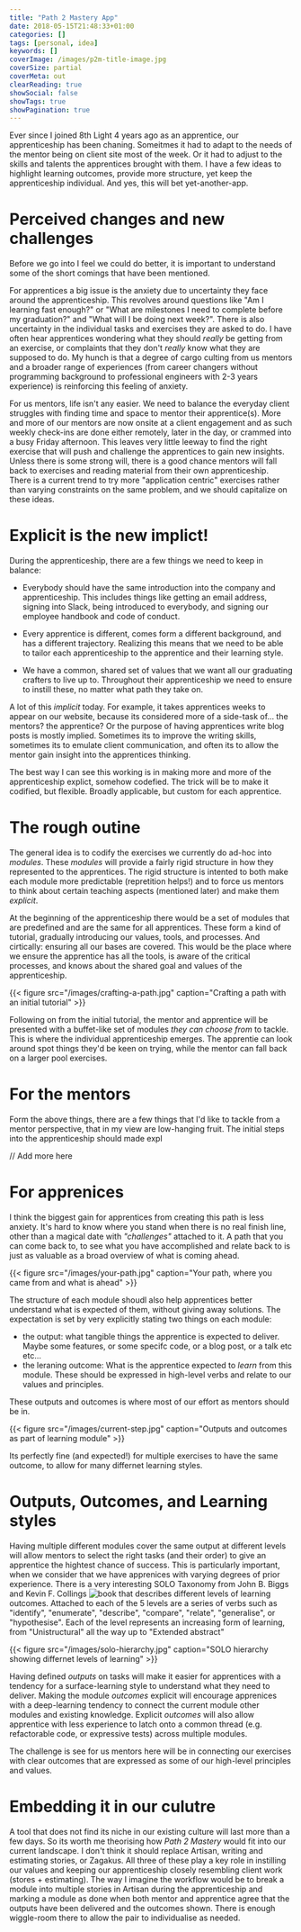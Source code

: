 ```yaml
---
title: "Path 2 Mastery App"
date: 2018-05-15T21:48:33+01:00
categories: []
tags: [personal, idea]
keywords: []
coverImage: /images/p2m-title-image.jpg
coverSize: partial
coverMeta: out
clearReading: true
showSocial: false
showTags: true
showPagination: true
---
```


Ever since I joined 8th Light 4 years ago as an apprentice, our apprenticeship has been chaning.
Someitmes it had to adapt to the needs of the mentor being on client site most of the week.
Or it had to adjust to the skills and talents the apprentices brought with them.
I have a few ideas to highlight learning outcomes, provide more structure, yet keep the apprenticeship individual.
And yes, this will bet yet-another-app.

<!--more-->

# Perceived changes and new challenges

Before we go into I feel we could do better, it is important to understand some of the short comings that have been mentioned.

For apprentices a big issue is the anxiety due to uncertainty they face around the apprenticeship.
This revolves around questions like "Am I learning fast enough?" or "What are milestones I need to complete before my graduation?" and "What will I be doing next week?".
There is also uncertainty in the individual tasks and exercises they are asked to do.
I have often hear apprentices wondering what they should _really_ be getting from an exercise, or complaints that they don't _really_ know what they are supposed to do.
My hunch is that a degree of cargo culting from us mentors and a broader range of experiences (from career changers without programming background to professional engineers with 2-3 years experience) is reinforcing this feeling of anxiety.

For us mentors, life isn't any easier.
We need to balance the everyday client struggles with finding time and space to mentor their apprentice(s).
More and more of our mentors are now onsite at a client engagement and as such weekly check-ins are done either remotely, later in the day, or crammed into a busy Friday afternoon.
This leaves very little leeway to find the right exercise that will push and challenge the apprentices to gain new insights.
Unless there is some strong will, there is a good chance mentors will fall back to exercises and reading material from their own apprenticeship.
There is a current trend to try more "application centric" exercises rather than varying constraints on the same problem, and we should capitalize on these ideas.

# Explicit is the new implict!

During the apprenticeship, there are a few things we need to keep in balance:

* Everybody should have the same introduction into the company and apprenticeship.
  This includes things like getting an email address, signing into Slack, being introduced to everybody, and signing our employee handbook and code of conduct.

* Every apprentice is different, comes form a different background, and has a different trajectory.
  Realizing this means that we need to be able to tailor each apprenticeship to the apprentice and their learning style.

* We have a common, shared set of values that we want all our graduating crafters to live up to.
  Throughout their apprenticeship we need to ensure to instill these, no matter what path they take on.

A lot of this _implicit_ today.
For example, it takes apprentices weeks to appear on our website, because its considered more of a side-task of... the mentors? the apprentice?
Or the purpose of having apprentices write blog posts is mostly implied. Sometimes its to improve the writing skills, sometimes its to emulate client communication, and often its
to allow the mentor gain insight into the apprentices thinking.

The best way I can see this working is in making more and more of the apprenticeship explict, somehow codefied.
The trick will be to make it codified, but flexible.
Broadly applicable, but custom for each apprentice.


# The rough outine

The general idea is to codify the exercises we currently do ad-hoc into _modules_.
These _modules_ will provide a fairly rigid structure in how they represented to the apprentices.
The rigid structure is intented to both make each module more predictable (repretition helps!) and to force us mentors to think about certain teaching aspects (mentioned later) and make them _explicit_.

At the beginning of the apprenticeship there would be a set of modules that are predefined and are the same for all apprentices.
These form a kind of tutorial, gradually introducing our values, tools, and processes. And cirtically: ensuring all our bases are covered.
This would be the place where we ensure the apprentice has all the tools, is aware of the critical processes, and knows about the shared goal and values of the apprenticeship.

{{< figure src="/images/crafting-a-path.jpg" caption="Crafting a path with an initial tutorial" >}}

Following on from the initial tutorial, the mentor and apprentice will be presented with a buffet-like set of modules _they can choose from_ to tackle.
This is where the individual apprenticeship emerges. The apprentie can look around spot things they'd be keen on trying, while the mentor can fall back on a larger pool exercises.


# For the mentors

Form the above things, there are a few things that I'd like to tackle from a mentor perspective, that in my view are low-hanging fruit.
The initial steps into the apprenticeship should made expl

// Add more here

# For apprenices

I think the biggest gain for apprentices from creating this path is less anxiety.
It's hard to know where you stand when there is no real finish line, other than a magical date with _"challenges"_ attached to it. 
A path that you can come back to, to see what you have accomplished and relate back to is just as valuable as a broad overview of what is coming ahead.

{{< figure src="/images/your-path.jpg" caption="Your path, where you came from and what is ahead" >}}

The structure of each module shoudl also help apprentices better understand what is expected of them, without giving away solutions.
The expectation is set by very explicitly stating two things on each module:

* the output: what tangible things the apprentice is expected to deliver. Maybe some features, or some specifc code, or a blog post, or a talk etc etc...
* the leraning outcome: What is the apprentice expected to *learn* from this module. These should be expressed in high-level verbs and relate to our values and principles.

These outputs and outcomes is where most of our effort as mentors should be in.

{{< figure src="/images/current-step.jpg" caption="Outputs and outcomes as part of learning module" >}}

Its perfectly fine (and expected!) for multiple exercises to have the same outcome, to allow for many differnet learning styles.


# Outputs, Outcomes, and Learning styles

Having multiple different modules cover the same output at different levels will allow mentors to select the right tasks (and their order) 
to give an apprentice the hightest chance of success.
This is particularly important, when we consider that we have apprenices with varying degrees of prior experience.
There is a very interesting SOLO Taxonomy from John B. Biggs and Kevin F. Collings ![book](https://books.google.co.uk/books?hl=en&lr=&id=xUO0BQAAQBAJ&oi=fnd&pg=PP1&dq=Evaluating+the+Quality+of+Learning:+The+SOLO+Taxonomy&ots=aplyiVHpHa&sig=ByFlHTwvUQMWVEBWF_TfyLx11mE#v=onepage&q=Evaluating%20the%20Quality%20of%20Learning%3A%20The%20SOLO%20Taxonomy&f=false) that 
describes different levels of learning outcomes.
Attached to each of the 5 levels are a series of verbs such as "identify", "enumerate", "describe", "compare", "relate", "generalise", or "hypothesise".
Each of the level represents an increasing form of learning, from "Unistructural" all the way up to "Extended abstract"

{{< figure src="/images/solo-hierarchy.jpg" caption="SOLO hierarchy showing differnet levels of learning" >}}

Having defined _outputs_ on tasks will make it easier for apprentices with a tendency for a surface-learning style to understand what they need to deliver.
Making the module _outcomes_ explicit will encourage apprenices with a deep-learning tendency to connect the current module other modules and existing knowledge.
Explicit _outcomes_ will also allow apprentice with less experience to latch onto a common thread (e.g. refactorable code, or expressive tests) across multiple modules.

The challenge is see for us mentors here will be in connecting our exercises with clear outcomes that are expressed as some of our high-level principles and values.

# Embedding it in our culutre

A tool that does not find its niche in our existing culture will last more than a few days.
So its worth me theorising how _Path 2 Mastery_ would fit into our current landscape.
I don't think it should replace Artisan, writing and estimating stories, or Zagakus.
All three of these play a key role in instilling our values and keeping our apprenticeship closely resembling client work (stores + estimating).
The way I imagine the workflow would be to break a module into multiple stories in Artisan during the apprenticeship and marking a module as done when both mentor and apprentice agree
that the outputs have been delivered and the outcomes shown.
There is enough wiggle-room there to allow the pair to individualise as needed.
